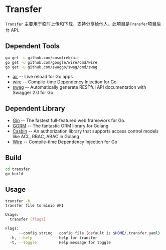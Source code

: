 # Transfer

`Transfer` 主要用于临时上传和下载，支持分享给他人。此项目是`Transfer`项目后台 API.

## Dependent Tools

```bash
go get -u github.com/cosmtrek/air
go get -u github.com/google/wire/cmd/wire
go get -u github.com/swaggo/swag/cmd/swag
```

- [air](https://github.com/cosmtrek/air) -- Live reload for Go apps
- [wire](https://github.com/google/wire) -- Compile-time Dependency Injection for Go
- [swag](https://github.com/swaggo/swag) -- Automatically generate RESTful API documentation with Swagger 2.0 for Go.

## Dependent Library

- [Gin](https://gin-gonic.com/) -- The fastest full-featured web framework for Go.
- [GORM](https://gorm.io/) -- The fantastic ORM library for Golang
- [Casbin](https://casbin.org/) -- An authorization library that supports access control models like ACL, RBAC, ABAC in Golang
- [Wire](https://github.com/google/wire) -- Compile-time Dependency Injection for Go

## Build

```bash
cd transfer
go build
```

## Usage

```bash
transfer -h
transfer file to minio API

Usage:
  transfer [flags]

Flags:
      --config string   config file (default is $HOME/.transfer.yaml)
  -h, --help            help for transfer
  -t, --toggle          Help message for toggle
```
